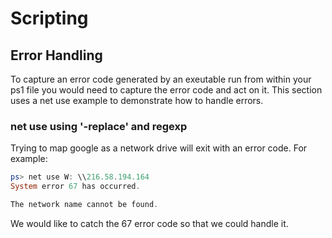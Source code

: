 # Scripting 
## Error Handling 
To capture an error code generated by an exeutable run from within your ps1 file you would need to capture the error code and act on it. This section uses a net use example to 
demonstrate how to handle errors.

### net use using '-replace' and regexp
Trying to map google as a network drive will exit with an error code. For example:
```powershell
ps> net use W: \\216.58.194.164
System error 67 has occurred.

The network name cannot be found.
```
We would like to catch the 67 error code so that we could handle it.
